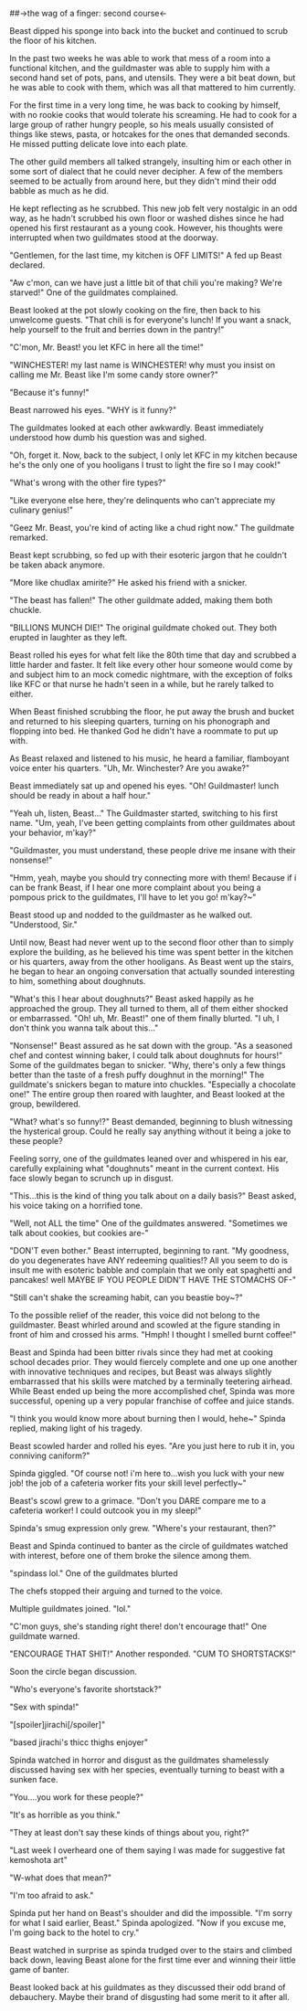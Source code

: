 ##->the wag of a finger: second course<-

Beast dipped his sponge into back into the bucket and continued to scrub the floor of his kitchen.

In the past two weeks he was able to work that mess of a room into a functional kitchen, and the guildmaster was able to supply him with a second hand set of pots, pans, and utensils. They were a bit beat down, but he was able to cook with them, which was all that mattered to him currently. 

For the first time in a very long time, he was back to cooking by himself, with no rookie cooks that would tolerate his screaming. He had to cook for a large group of rather hungry people, so his meals usually consisted of things like stews, pasta, or hotcakes for the ones that demanded seconds. He missed putting delicate love into each plate.

The other guild members all talked strangely, insulting him or each other in some sort of dialect that he could never decipher. A few of the members seemed to be actually from around here, but they didn't mind their odd babble as much as he did. 

He kept reflecting as he scrubbed. This new job felt very nostalgic in an odd way, as he hadn't scrubbed his own floor or washed dishes since he had opened his first restaurant as a young cook. However, his thoughts were interrupted when two guildmates stood at the doorway.

"Gentlemen, for the last time, my kitchen is OFF LIMITS!" A fed up Beast declared.

"Aw c'mon, can we have just a little bit of that chili you're making? We're starved!" One of the guildmates complained.

Beast looked at the pot slowly cooking on the fire, then back to his unwelcome guests. "That chili is for everyone's lunch! If you want a snack, help yourself to the fruit and berries down in the pantry!"

"C'mon, Mr. Beast! you let KFC in here all the time!"

"WINCHESTER! my last name is WINCHESTER! why must you insist on calling me Mr. Beast like I'm some candy store owner?"

"Because it's funny!"

Beast narrowed his eyes. "WHY is it funny?"

The guildmates looked at each other awkwardly. Beast immediately understood how dumb his question was and sighed. 

"Oh, forget it. Now, back to the subject, I only let KFC in my kitchen because he's the only one of you hooligans I trust to light the fire so I may cook!"

"What's wrong with the other fire types?"

"Like everyone else here, they're delinquents who can't appreciate my culinary genius!"

"Geez Mr. Beast, you're kind of acting like a chud right now." The guildmate remarked.

Beast kept scrubbing, so fed up with their esoteric jargon that he couldn't be taken aback anymore.

"More like chudlax amirite?" He asked his friend with a snicker.

"The beast has fallen!" The other guildmate added, making them both chuckle.

"BILLIONS MUNCH DIE!" The original guildmate choked out. They both erupted in laughter as they left.

Beast rolled his eyes for what felt like the 80th time that day and scrubbed a little harder and faster. It felt like every other hour someone would come by and subject him to an mock comedic nightmare, with the exception of folks like KFC or that nurse he hadn't seen in a while, but he rarely talked to either.

When Beast finished scrubbing the floor, he put away the brush and bucket and returned to his sleeping quarters, turning on his phonograph and flopping into bed. He thanked God he didn't have a roommate to put up with.

As Beast relaxed and listened to his music, he heard a familiar, flamboyant voice enter his quarters. "Uh, Mr. Winchester? Are you awake?"

Beast immediately sat up and opened his eyes. "Oh! Guildmaster! lunch should be ready in about a half hour."

"Yeah uh, listen, Beast..." The Guildmaster started, switching to his first name. "Um, yeah, I've been getting complaints from other guildmates about your behavior, m'kay?"

"Guildmaster, you must understand, these people drive me insane with their nonsense!"

"Hmm, yeah, maybe you should try connecting more with them! Because if i can be frank Beast, if I hear one more complaint about you being a pompous prick to the guildmates, I'll have to let you go! m'kay?~"

Beast stood up and nodded to the guildmaster as he walked out. "Understood, Sir."

Until now, Beast had never went up to the second floor other than to simply explore the building, as he believed his time was spent better in the kitchen or his quarters, away from the other hooligans. As Beast went up the stairs, he began to hear an ongoing conversation that actually sounded interesting to him, something about doughnuts.

"What's this I hear about doughnuts?" Beast asked happily as he approached the group. They all turned to them, all of them either shocked or embarrassed. "Oh! uh, Mr. Beast!" one of them finally blurted. "I uh, I don't think you wanna talk about this..."

"Nonsense!" Beast assured as he sat down with the group. "As a seasoned chef and contest winning baker, I could talk about doughnuts for hours!" Some of the guildmates began to snicker. "Why, there's only a few things better than the taste of a fresh puffy doughnut in the morning!" The guildmate's snickers began to mature into chuckles. "Especially a chocolate one!" The entire group then roared with laughter, and Beast looked at the group, bewildered.

"What? what's so funny!?" Beast demanded, beginning to blush witnessing the hysterical group. Could he really say anything without it being a joke to these people?

Feeling sorry, one of the guildmates leaned over and whispered in his ear, carefully explaining what "doughnuts" meant in the current context. His face slowly began to scrunch up in disgust.

"This...this is the kind of thing you talk about on a daily basis?" Beast asked, his voice taking on a horrified tone.

"Well, not ALL the time" One of the guildmates answered. "Sometimes we talk about cookies, but cookies are-"

"DON'T even bother." Beast interrupted, beginning to rant. "My goodness, do you degenerates have ANY redeeming qualities!? All you seem to do is insult me with esoteric babble and complain that we only eat spaghetti and pancakes! well MAYBE IF YOU PEOPLE DIDN'T HAVE THE STOMACHS OF-"

"Still can't shake the screaming habit, can you beastie boy~?"

To the possible relief of the reader, this voice did not belong to the guildmaster. Beast whirled around and scowled at the figure standing in front of him and crossed his arms. "Hmph! I thought I smelled burnt coffee!"

Beast and Spinda had been bitter rivals since they had met at cooking school decades prior. They would fiercely complete and one up one another with innovative techniques and recipes, but Beast was always slightly embarrassed that his skills were matched by a terminally teetering airhead. While Beast ended up being the more accomplished chef, Spinda was more successful, opening up a very popular franchise of coffee and juice stands.

"I think you would know more about burning then I would, hehe~" Spinda replied, making light of his tragedy.

Beast scowled harder and rolled his eyes. "Are you just here to rub it in, you conniving caniform?" 

Spinda giggled. "Of course not! i'm here to...wish you luck with your new job! the job of a cafeteria worker fits your skill level perfectly~"

Beast's scowl grew to a grimace. "Don't you DARE compare me to a cafeteria worker! I could outcook you in my sleep!"

Spinda's smug expression only grew. "Where's your restaurant, then?"

Beast and Spinda continued to banter as the circle of guildmates watched with interest, before one of them broke the silence among them.

"spindass lol." One of the guildmates blurted

The chefs stopped their arguing and turned to the voice.

Multiple guildmates joined. "lol."

"C'mon guys, she's standing right there! don't encourage that!" One guildmate warned.

"ENCOURAGE THAT SHIT!" Another responded. "CUM TO SHORTSTACKS!"

Soon the circle began discussion.

"Who's everyone's favorite shortstack?"

"Sex with spinda!"

"[spoiler]jirachi[/spoiler]"

"based jirachi's thicc thighs enjoyer"

Spinda watched in horror and disgust as the guildmates shamelessly discussed having sex with her species, eventually turning to beast with a sunken face.

"You....you work for these people?"

"It's as horrible as you think."

"They at least don't say these kinds of things about you, right?"

"Last week I overheard one of them saying I was made for suggestive fat kemoshota art"

"W-what does that mean?"

"I'm too afraid to ask."

Spinda put her hand on Beast's shoulder and did the impossible. "I'm sorry for what I said earlier, Beast." Spinda apologized. "Now if you excuse me, I'm going back to the hotel to cry."

Beast watched in surprise as spinda trudged over to the stairs and climbed back down, leaving Beast alone for the first time ever and winning their little game of banter.

Beast looked back at his guildmates as they discussed their odd brand of debauchery. Maybe their brand of disgusting had some merit to it after all.
